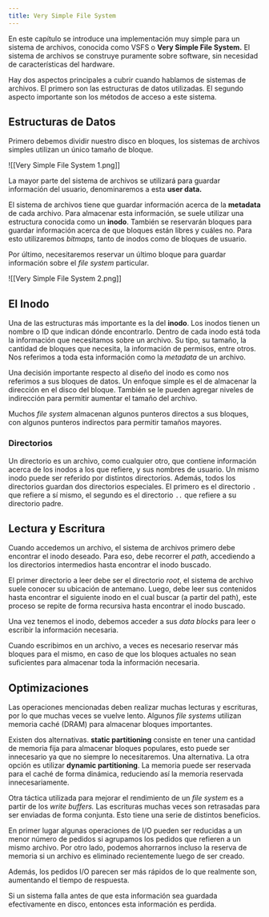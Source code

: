 ```yaml
---
title: Very Simple File System
---
```


En este capítulo se introduce una implementación muy simple para un sistema de archivos, conocida como VSFS o **Very Simple File System.** El sistema de archivos se construye puramente sobre software, sin necesidad de características del hardware.

Hay dos aspectos principales a cubrir cuando hablamos de sistemas de archivos. El primero son las estructuras de datos utilizadas. El segundo aspecto importante son los métodos de acceso a este sistema.

## Estructuras de Datos

Primero debemos dividir nuestro disco en bloques, los sistemas de archivos simples utilizan un único tamaño de bloque.

![[Very Simple File System 1.png]]

La mayor parte del sistema de archivos se utilizará para guardar información del usuario, denominaremos a esta **user data.**

El sistema de archivos tiene que guardar información acerca de la **metadata** de cada archivo. Para almacenar esta información, se suele utilizar una estructura conocida como un **inodo**. También se reservarán bloques para guardar información acerca de que bloques están libres y cuáles no. Para esto utilizaremos *bitmaps,* tanto de inodos como de bloques de usuario.

 Por último, necesitaremos reservar un último bloque para guardar información sobre el *file system* particular.

![[Very Simple File System 2.png]]

## El Inodo

Una de las estructuras más importante es la del **inodo**. Los inodos tienen un nombre o ID que indican dónde encontrarlo. Dentro de cada inodo está toda la información que necesitamos sobre un archivo. Su tipo, su tamaño, la cantidad de bloques que necesita, la información de permisos, entre otros. Nos referimos a toda esta información como la *metadata* de un archivo.

Una decisión importante respecto al diseño del inodo es como nos referimos a sus bloques de datos. Un enfoque simple es el de almacenar la dirección en el disco del bloque. También se le pueden agregar niveles de indirección para permitir aumentar el tamaño del archivo.

Muchos *file system* almacenan algunos punteros directos a sus bloques, con algunos punteros indirectos para permitir tamaños mayores.

### Directorios

Un directorio es un archivo, como cualquier otro, que contiene información acerca de los inodos a los que refiere, y sus nombres de usuario. Un mismo inodo puede ser referido por distintos directorios. Además, todos los directorios guardan dos directorios especiales. El primero es el directorio `.` que refiere a sí mismo, el segundo es el directorio `..` que refiere a su directorio padre.

## Lectura y Escritura

Cuando accedemos un archivo, el sistema de archivos primero debe encontrar el inodo deseado. Para eso, debe recorrer el *path*, accediendo a los directorios intermedios hasta encontrar el inodo buscado.

El primer directorio a leer debe ser el directorio *root*, el sistema de archivo suele conocer su ubicación de antemano. Luego, debe leer sus contenidos hasta encontrar el siguiente inodo en el cual buscar (a partir del path), este proceso se repite de forma recursiva hasta encontrar el inodo buscado.

Una vez tenemos el inodo, debemos acceder a sus *data blocks* para leer o escribir la información necesaria.

Cuando escribimos en un archivo, a veces es necesario reservar más bloques para el mismo, en caso de que los bloques actuales no sean suficientes para almacenar toda la información necesaria.

## Optimizaciones

Las operaciones mencionadas deben realizar muchas lecturas y escrituras, por lo que muchas veces se vuelve lento. Algunos *file systems* utilizan memoria caché (DRAM) para almacenar bloques importantes.

Existen dos alternativas. **static partitioning** consiste en tener una cantidad de memoria fija para almacenar bloques populares, esto puede ser innecesario ya que no siempre lo necesitaremos. Una alternativa. La otra opción es utilizar **dynamic partitioning**. La memoria puede ser reservada para el caché de forma dinámica, reduciendo así la memoria reservada innecesariamente.

Otra táctica utilizada para mejorar el rendimiento de un *file system* es a partir de los *write buffers.* Las escrituras muchas veces son retrasadas para ser enviadas de forma conjunta. Esto tiene una serie de distintos beneficios.

En primer lugar algunas operaciones de I/O pueden ser reducidas a un menor número de pedidos si agrupamos los pedidos que refieren a un mismo archivo. Por otro lado, podemos ahorrarnos incluso la reserva de memoria si un archivo es eliminado recientemente luego de ser creado.

Además, los pedidos I/O parecen ser más rápidos de lo que realmente son, aumentando el tiempo de respuesta.

Si un sistema falla antes de que esta información sea guardada efectivamente en disco, entonces esta información es perdida.
